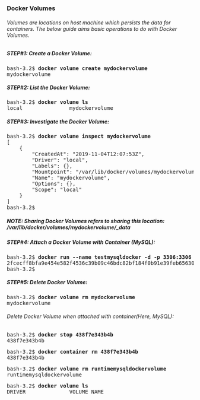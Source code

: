 ### Docker Volumes

###### Volumes are locations on host machine which persists the data for containers. The below guide aims basic operations to do with Docker Volumes.

##### STEP#1: Create a Docker Volume:
<pre>
bash-3.2$ <b>docker volume create mydockervolume</b>
mydockervolume
</pre>

##### STEP#2: List the Docker Volume:
<pre>
bash-3.2$ <b>docker volume ls</b>
local               mydockervolume
</pre>

##### STEP#3: Investigate the Docker Volume:
<pre>
bash-3.2$ <b>docker volume inspect mydockervolume</b>
[
    {
        "CreatedAt": "2019-11-04T12:07:53Z",
        "Driver": "local",
        "Labels": {},
        "Mountpoint": "/var/lib/docker/volumes/mydockervolume/_data",
        "Name": "mydockervolume",
        "Options": {},
        "Scope": "local"
    }
]
bash-3.2$ 
</pre>

##### NOTE: Sharing Docker Volumes refers to sharing this location: /var/lib/docker/volumes/mydockervolume/_data  


##### STEP#4: Attach a Docker Volume with Container (MySQL):
<pre>
bash-3.2$ <b>docker run --name testmysqldocker -d -p 3306:3306 -e MYSQL_DATABASE=dev -e MYSQL_ROOT_PASSWORD=root -v runtimemysqldockervolume:/var/lib/mysql/  mysql</b>
2fcecff8bfa9e454e582f4536c39b09c46bdc82bf184f0b91e39feb65630b7e9
bash-3.2$
</pre>

##### STEP#5: Delete Docker Volume:
<pre>
bash-3.2$ <b>docker volume rm mydockervolume</b>
mydockervolume
</pre>
###### Delete Docker Volume when attached with container(Here, MySQL):
<pre>
bash-3.2$ <b>docker stop 438f7e343b4b</b>  
438f7e343b4b 
</pre>
<pre>
bash-3.2$ <b>docker container rm 438f7e343b4b </b> 
438f7e343b4b
</pre>
<pre>
bash-3.2$ <b>docker volume rm runtimemysqldockervolume </b> 
runtimemysqldockervolume
</pre>
<pre>
bash-3.2$ <b>docker volume ls </b> 
DRIVER              VOLUME NAME
</pre>
